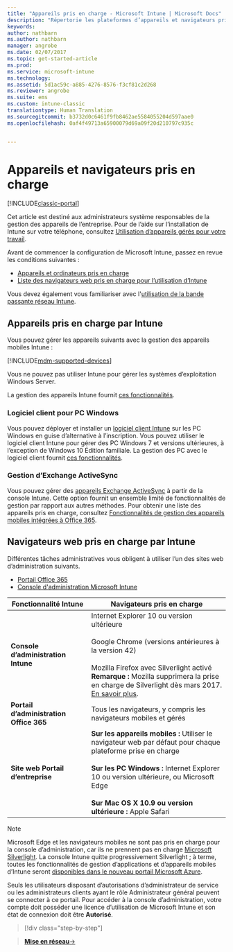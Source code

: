 ```yaml
---
title: "Appareils pris en charge - Microsoft Intune | Microsoft Docs"
description: "Répertorie les plateformes d’appareils et navigateurs pris en charge par pour la gestion des appareils Intune"
keywords: 
author: nathbarn
ms.author: nathbarn
manager: angrobe
ms.date: 02/07/2017
ms.topic: get-started-article
ms.prod: 
ms.service: microsoft-intune
ms.technology: 
ms.assetid: 5d1ac59c-a885-4276-8576-f3cf81c2d268
ms.reviewer: angrobe
ms.suite: ems
ms.custom: intune-classic
translationtype: Human Translation
ms.sourcegitcommit: b3732d0c6461f9fb8462ae5584055204d597aae0
ms.openlocfilehash: 0af4f49713a65900079d69a09f20d210797c935c


---
```


# <a name="supported-devices-and-browsers"></a>Appareils et navigateurs pris en charge

[!INCLUDE[classic-portal](../includes/classic-portal.md)]

Cet article est destiné aux administrateurs système responsables de la gestion des appareils de l’entreprise. Pour de l’aide sur l’installation de Intune sur votre téléphone, consultez [Utilisation d’appareils gérés pour votre travail](https://docs.microsoft.com/intune/enduser/company-portal-frequently-asked-questions).

Avant de commencer la configuration de Microsoft Intune, passez en revue les conditions suivantes :

- [Appareils et ordinateurs pris en charge](#intune-supported-devices)
- [Liste des navigateurs web pris en charge pour l’utilisation d’Intune](#intune-supported-web-browsers)

Vous devez également vous familiariser avec l'[utilisation de la bande passante réseau Intune](network-bandwidth-use.md).

## <a name="intune-supported-devices"></a>Appareils pris en charge par Intune

Vous pouvez gérer les appareils suivants avec la gestion des appareils mobiles Intune :

[!INCLUDE[mdm-supported-devices](../includes/mdm-supported-devices.md)]

Vous ne pouvez pas utiliser Intune pour gérer les systèmes d’exploitation Windows Server.

La gestion des appareils Intune fournit [ces fonctionnalités](mobile-device-management-capabilities-in-microsoft-intune.md).

### <a name="windows-pc-software-client"></a>Logiciel client pour PC Windows

Vous pouvez déployer et installer un [logiciel client Intune](/intune/deploy-use/manage-windows-pcs-with-microsoft-intune) sur les PC Windows en guise d’alternative à l’inscription. Vous pouvez utiliser le logiciel client Intune pour gérer des PC Windows 7 et versions ultérieures, à l’exception de Windows 10 Édition familiale. La gestion des PC avec le logiciel client fournit [ces fonctionnalités](windows-pc-management-capabilities-in-microsoft-intune.md).

### <a name="exchange-activesync-management"></a>Gestion d’Exchange ActiveSync

Vous pouvez gérer des [appareils Exchange ActiveSync](/intune/deploy-use/mobile-device-management-with-exchange-activesync-and-microsoft-intune) à partir de la console Intune. Cette option fournit un ensemble limité de fonctionnalités de gestion par rapport aux autres méthodes. Pour obtenir une liste des appareils pris en charge, consultez [Fonctionnalités de gestion des appareils mobiles intégrées à Office 365](https://support.office.com/article/Capabilities-of-built-in-Mobile-Device-Management-for-Office-365-a1da44e5-7475-4992-be91-9ccec25905b0).

## <a name="intune-supported-web-browsers"></a>Navigateurs web pris en charge par Intune

Différentes tâches administratives vous obligent à utiliser l’un des sites web d’administration suivants.

- [Portail Office 365](http://go.microsoft.com/fwlink/p/?LinkId=698854)
- [Console d'administration Microsoft Intune](https://admin.manage.microsoft.com/)

|Fonctionnalité Intune |Navigateurs pris en charge|
|---------|---------|
|**Console d’administration Intune**     |  Internet Explorer 10 ou version ultérieure<br /><br />Google Chrome (versions antérieures à la version 42)<br /><br />Mozilla Firefox avec Silverlight activé<br />**Remarque :** Mozilla supprimera la prise en charge de Silverlight dès mars 2017. [En savoir plus](https://go.microsoft.com/fwlink/?linkid=836872). |
|**Portail d’administration Office 365**     |Tous les navigateurs, y compris les navigateurs mobiles et gérés  |
|**Site web Portail d’entreprise**     |**Sur les appareils mobiles :** Utiliser le navigateur web par défaut pour chaque plateforme prise en charge   <br /><br />**Sur les PC Windows :** Internet Explorer 10 ou version ultérieure, ou Microsoft Edge<br /><br />**Sur Mac OS X 10.9 ou version ultérieure :** Apple Safari    |

> [!Note]
> Microsoft Edge et les navigateurs mobiles ne sont pas pris en charge pour la console d’administration, car ils ne prennent pas en charge [Microsoft Silverlight](https://msdn.microsoft.com/en-us/library/cc838158(v=vs.95).aspx). La console Intune quitte progressivement Silverlight ; à terme, toutes les fonctionnalités de gestion d’applications et d’appareils mobiles d’Intune seront [disponibles dans le nouveau portail Microsoft Azure](https://blogs.technet.microsoft.com/enterprisemobility/2015/11/17/enhancing-managed-mobile-productivity/).


Seuls les utilisateurs disposant d’autorisations d’administrateur de service ou les administrateurs clients ayant le rôle Administrateur général peuvent se connecter à ce portail. Pour accéder à la console d’administration, votre compte doit posséder une licence d’utilisation de Microsoft Intune et son état de connexion doit être **Autorisé**.

>[!div class="step-by-step"]

>[**Mise en réseau**&rarr;](network-bandwidth-use.md)  



<!--HONumber=Feb17_HO2-->


